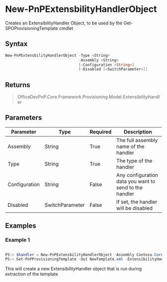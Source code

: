 # New-PnPExtensbilityHandlerObject
Creates an ExtensibilityHandler Object, to be used by the Get-SPOProvisioningTemplate cmdlet
## Syntax
```powershell
New-PnPExtensbilityHandlerObject -Type <String>
                                 -Assembly <String>
                                 [-Configuration <String>]
                                 [-Disabled [<SwitchParameter>]]
```


## Returns
>OfficeDevPnP.Core.Framework.Provisioning.Model.ExtensibilityHandler

## Parameters
Parameter|Type|Required|Description
---------|----|--------|-----------
|Assembly|String|True|The full assembly name of the handler|
|Type|String|True|The type of the handler|
|Configuration|String|False|Any configuration data you want to send to the handler|
|Disabled|SwitchParameter|False|If set, the handler will be disabled|
## Examples

### Example 1
```powershell

PS:> $handler = New-PnPExtensbilityHandlerObject -Assembly Contoso.Core.Handlers -Type Contoso.Core.Handlers.MyExtensibilityHandler
PS:> Get-PnPProvisioningTemplate -Out NewTemplate.xml -ExtensibilityHandlers $handler
```
This will create a new ExtensibilityHandler object that is run during extraction of the template
